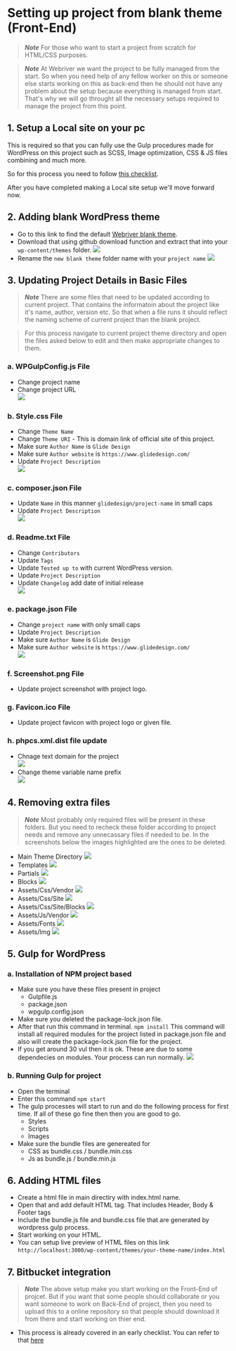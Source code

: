 # Setting up project from blank theme (Front-End)

> ***Note*** For those who want to start a project from scratch for HTML/CSS purposes.

> ***Note*** At Webriver we want the project to be fully managed from the start. So when you need help of any fellow worker on this or someone else starts working on this as back-end then he should not have any problem about the setup because everything is managed from start. That's why we will go throught all the necessary setups required to manage the project from this point.

## 1. Setup a Local site on your pc

This is required so that you can fully use the Gulp procedures made for WordPress on this project such as SCSS, Image optimization, CSS & JS files combining and much more.

So for this process you need to follow [this checklist](../../01_localhost_setup/01_a_setting_up_local_host_new_project/README.md).

After you have completed making a Local site setup we'll move forward now.

## 2. Adding blank WordPress theme

* Go to this link to find the default [Webriver blank theme](https://github.com/Webriver-Team/Webriver-Base-WordPress-Theme).
* Download that using github download function and extract that into your `wp-content/themes` folder. ![](2020-02-28-12-09-37.png)
* Rename the `new blank theme` folder name with your `project name` ![](2020-02-28-12-13-06.png)

## 3. Updating Project Details in Basic Files

> ***Note*** There are some files that need to be updated according to current project. That contains the informatoin about the project like it's name, author, version etc. So that when a file runs it should reflect the naming scheme of current project than the blank project.

> For this process navigate to current project theme directory and open the files asked below to edit and then make appropriate changes to them.

### a. WPGulpConfig.js File

* Change project name
* Change project URL <br/> ![](2020-03-03-15-16-21.png)

### b. Style.css File

* Change `Theme Name`
* Change `Theme URI` - This is domain link of official site of this project.
* Make sure `Author Name` is `Glide Design`
* Make sure `Author website` is `https://www.glidedesign.com/`
* Update `Project Description`
<br/> ![](2020-03-03-15-23-08.png)

### c. composer.json File

* Update `Name` in this manner `glidedesign/project-name` in small caps
* Update `Project Description`
<br/> ![](2020-03-03-15-36-43.png)

### d. Readme.txt File

* Change `Contributors`
* Update `Tags`
* Update `Tested up to` with current WordPress version.
* Update `Project Description`
* Update `Changelog` add date of initial release
<br/> ![](2020-03-03-15-44-00.png)

### e. package.json File

* Change `project name` with only small caps
* Update `Project Description`
* Make sure `Author Name` is `Glide Design`
* Make sure `Author website` is `https://www.glidedesign.com/`
<br/> ![](2020-03-03-15-46-28.png)

### f. Screenshot.png File

* Update project screenshot with project logo.

### g. Favicon.ico File

* Update project favicon with project logo or given file.

### h. phpcs.xml.dist file update

* Chnage text domain for the project <br/> ![](2020-03-03-15-49-26.png)
* Change theme variable name prefix <br/> ![](2020-03-03-15-50-40.png)

## 4. Removing extra files

> ***Note*** Most probably only required files will be present in these folders. But you need to recheck these folder according to project needs and remove any unnecassary files if needed to be. In the screenshots below the images highlighted are the ones to be deleted.

* Main Theme Directory ![](2020-03-12-15-19-18.png)
* Templates  ![](2020-03-12-15-06-38.png)
* Partials ![](2020-03-12-15-07-53.png)
* Blocks ![](2020-03-12-15-11-24.png)
* Assets/Css/Vendor ![](2020-03-12-15-12-46.png)
* Assets/Css/Site ![](2020-03-12-15-14-13.png)
* Assets/Css/Site/Blocks ![](2020-03-12-15-14-57.png)
* Assets/Js/Vendor ![](2020-03-12-15-15-36.png)
* Assets/Fonts ![](2020-03-12-15-52-13.png)
* Assets/Img ![](2020-03-12-15-53-02.png)

## 5. Gulp for WordPress

### a. Installation of NPM project based

* Make sure you have these files present in project
  * Gulpfile.js
  * package.json
  * wpgulp.config.json
* Make sure you deleted the package-lock.json file.
* After that run this command in terminal. `npm install` This command will install all required modules for the project listed in package.json file and also will create the package-lock.json file for the project.
* If you get around 30 vul then it is ok. These are due to some dependecies on modules. Your process can run normally. ![](2020-03-12-16-45-37.png)

### b. Running Gulp for project

* Open the terminal
* Enter this command `npm start`
* The gulp processes will start to run and do the following process for first time. If all of these go fine then then you are good to go.
  * Styles
  * Scripts
  * Images
* Make sure the bundle files are  genereated for
  * CSS as bundle.css / bundle.min.css
  * Js as bundle.js / bundle.min.js

## 6. Adding HTML files

* Create a html file in main directiry with index.html name.
* Open that and add default HTML tag. That includes Header, Body & Footer tags
* Include the bundle.js  file and bundle.css file that are generated by wordpress gulp process.
* Start working on your HTML.
* You can setup live preview of HTML files on this link `http://localhost:3000/wp-content/themes/your-theme-name/index.html`

## 7. Bitbucket integration

> ***Note*** The above setup make you start working on the Front-End of projcet. But if you want that some people should collaborate or you want someone to work on Back-End of project, then you need to upload this to a online repository so that people should download it from there and start working on thier end.

* This process is already covered in an early checklist. You can refer to that [here](../../04_settingup_webriver_git_repo/README.md)
